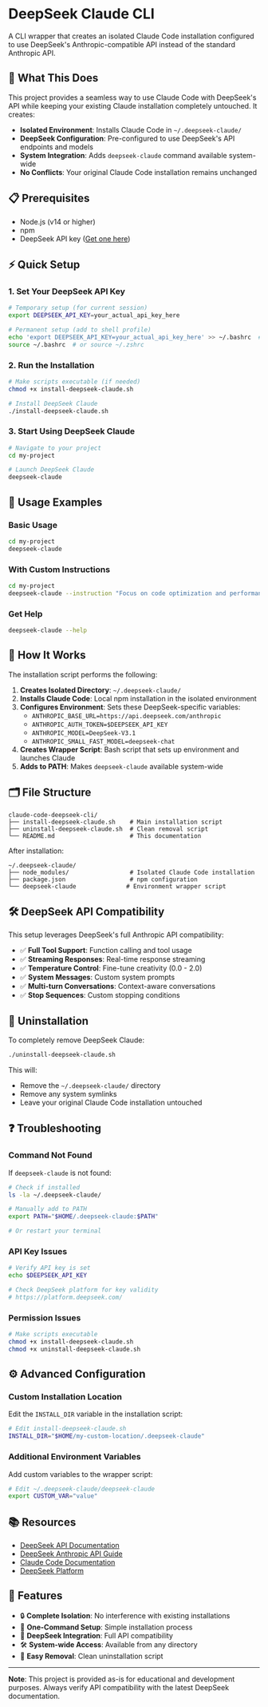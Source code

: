 # DeepSeek Claude CLI

A CLI wrapper that creates an isolated Claude Code installation configured to use DeepSeek's Anthropic-compatible API instead of the standard Anthropic API.

## 🚀 What This Does

This project provides a seamless way to use Claude Code with DeepSeek's API while keeping your existing Claude installation completely untouched. It creates:

- **Isolated Environment**: Installs Claude Code in `~/.deepseek-claude/`
- **DeepSeek Configuration**: Pre-configured to use DeepSeek's API endpoints and models
- **System Integration**: Adds `deepseek-claude` command available system-wide
- **No Conflicts**: Your original Claude Code installation remains unchanged

## 📋 Prerequisites

- Node.js (v14 or higher)
- npm
- DeepSeek API key ([Get one here](https://platform.deepseek.com/))

## ⚡ Quick Setup

### 1. Set Your DeepSeek API Key

```bash
# Temporary setup (for current session)
export DEEPSEEK_API_KEY=your_actual_api_key_here

# Permanent setup (add to shell profile)
echo 'export DEEPSEEK_API_KEY=your_actual_api_key_here' >> ~/.bashrc  # or ~/.zshrc
source ~/.bashrc  # or source ~/.zshrc
```

### 2. Run the Installation

```bash
# Make scripts executable (if needed)
chmod +x install-deepseek-claude.sh

# Install DeepSeek Claude
./install-deepseek-claude.sh
```

### 3. Start Using DeepSeek Claude

```bash
# Navigate to your project
cd my-project

# Launch DeepSeek Claude
deepseek-claude
```

## 🎯 Usage Examples

### Basic Usage
```bash
cd my-project
deepseek-claude
```

### With Custom Instructions
```bash
cd my-project
deepseek-claude --instruction "Focus on code optimization and performance"
```

### Get Help
```bash
deepseek-claude --help
```

## 🔧 How It Works

The installation script performs the following:

1. **Creates Isolated Directory**: `~/.deepseek-claude/`
2. **Installs Claude Code**: Local npm installation in the isolated environment
3. **Configures Environment**: Sets these DeepSeek-specific variables:
   - `ANTHROPIC_BASE_URL=https://api.deepseek.com/anthropic`
   - `ANTHROPIC_AUTH_TOKEN=$DEEPSEEK_API_KEY`
   - `ANTHROPIC_MODEL=DeepSeek-V3.1`
   - `ANTHROPIC_SMALL_FAST_MODEL=deepseek-chat`
4. **Creates Wrapper Script**: Bash script that sets up environment and launches Claude
5. **Adds to PATH**: Makes `deepseek-claude` available system-wide

## 🗂️ File Structure

```
claude-code-deepseek-cli/
├── install-deepseek-claude.sh    # Main installation script
├── uninstall-deepseek-claude.sh  # Clean removal script
└── README.md                     # This documentation
```

After installation:
```
~/.deepseek-claude/
├── node_modules/                 # Isolated Claude Code installation
├── package.json                  # npm configuration
└── deepseek-claude              # Environment wrapper script
```

## 🛠️ DeepSeek API Compatibility

This setup leverages DeepSeek's full Anthropic API compatibility:

- ✅ **Full Tool Support**: Function calling and tool usage
- ✅ **Streaming Responses**: Real-time response streaming
- ✅ **Temperature Control**: Fine-tune creativity (0.0 - 2.0)
- ✅ **System Messages**: Custom system prompts
- ✅ **Multi-turn Conversations**: Context-aware conversations
- ✅ **Stop Sequences**: Custom stopping conditions

## 🔄 Uninstallation

To completely remove DeepSeek Claude:

```bash
./uninstall-deepseek-claude.sh
```

This will:
- Remove the `~/.deepseek-claude/` directory
- Remove any system symlinks
- Leave your original Claude Code installation untouched

## ❓ Troubleshooting

### Command Not Found
If `deepseek-claude` is not found:

```bash
# Check if installed
ls -la ~/.deepseek-claude/

# Manually add to PATH
export PATH="$HOME/.deepseek-claude:$PATH"

# Or restart your terminal
```

### API Key Issues
```bash
# Verify API key is set
echo $DEEPSEEK_API_KEY

# Check DeepSeek platform for key validity
# https://platform.deepseek.com/
```

### Permission Issues
```bash
# Make scripts executable
chmod +x install-deepseek-claude.sh
chmod +x uninstall-deepseek-claude.sh
```

## ⚙️ Advanced Configuration

### Custom Installation Location
Edit the `INSTALL_DIR` variable in the installation script:

```bash
# Edit install-deepseek-claude.sh
INSTALL_DIR="$HOME/my-custom-location/.deepseek-claude"
```

### Additional Environment Variables
Add custom variables to the wrapper script:

```bash
# Edit ~/.deepseek-claude/deepseek-claude
export CUSTOM_VAR="value"
```

## 📚 Resources

- [DeepSeek API Documentation](https://api-docs.deepseek.com/)
- [DeepSeek Anthropic API Guide](https://api-docs.deepseek.com/guides/anthropic_api)
- [Claude Code Documentation](https://github.com/anthropics/claude-code)
- [DeepSeek Platform](https://platform.deepseek.com/)

## 🎉 Features

- 🔒 **Complete Isolation**: No interference with existing installations
- 🚀 **One-Command Setup**: Simple installation process
- 🔄 **DeepSeek Integration**: Full API compatibility
- 🛠️ **System-wide Access**: Available from any directory
- 🧹 **Easy Removal**: Clean uninstallation script

---

**Note**: This project is provided as-is for educational and development purposes. Always verify API compatibility with the latest DeepSeek documentation.